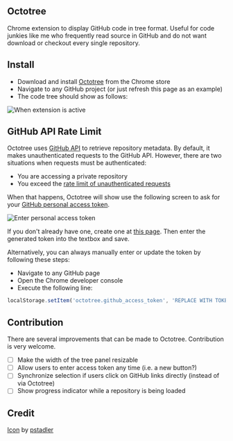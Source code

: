 ## Octotree
Chrome extension to display GitHub code in tree format. Useful for code junkies like me who frequently read source in GitHub and do not want download or checkout every single repository.

## Install
* Download and install [Octotree](tbd) from the Chrome store
* Navigate to any GitHub project (or just refresh this page as an example)
* The code tree should show as follows:

![When extension is active](https://github.com/buunguyen/octotree/screen_ext.png)

## GitHub API Rate Limit
Octotree uses [GitHub API](https://developer.github.com/v3/) to retrieve repository metadata. By default, it makes unauthenticated requests to the GitHub API. However, there are two situations when requests must be authenticated:

* You are accessing a private repository
* You exceed the [rate limit of unauthenticated requests](https://developer.github.com/v3/#rate-limiting)

When that happens, Octotree will show use the following screen to ask for your [GitHub personal access token](https://help.github.com/articles/creating-an-access-token-for-command-line-use). 

![Enter personal access token](https://github.com/buunguyen/octotree/screen_token.png)

If you don't already have one, create one at [this page](https://github.com/settings/tokens/new). Then enter the generated token into the textbox and save.

Alternatively, you can always manually enter or update the token by following these steps:

* Navigate to any GitHub page
* Open the Chrome developer console
* Execute the following line:
```javascript
localStorage.setItem('octotree.github_access_token', 'REPLACE WITH TOKEN')
```

## Contribution
There are several improvements that can be made to Octotree. Contribution is very welcome.

- [ ] Make the width of the tree panel resizable
- [ ] Allow users to enter access token any time (i.e. a new button?)
- [ ] Synchronize selection if users click on GitHub links directly (instead of via Octotree)
- [ ] Show progress indicator while a repository is being loaded

## Credit
[Icon](https://github.com/pstadler/octofolders) by [pstadler](https://github.com/pstadler)